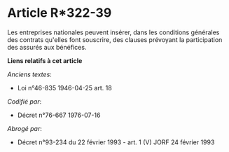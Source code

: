 # Article R*322-39

Les entreprises nationales peuvent insérer, dans les conditions générales des contrats qu'elles font souscrire, des clauses
prévoyant la participation des assurés aux bénéfices.

**Liens relatifs à cet article**

_Anciens textes_:

  - Loi n°46-835 1946-04-25 art. 18

_Codifié par_:

  - Décret n°76-667 1976-07-16

_Abrogé par_:

  - Décret n°93-234 du 22 février 1993 - art. 1 (V) JORF 24 février 1993
